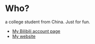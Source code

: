 
# Who?
a college student from China.
Just for fun.

* [My Bilibili account page](https://space.bilibili.com/12633437)
* [My website](https://blog.syltus.top/)

<!--
**233213fedf/233213fedf** is a ✨ _special_ ✨ repository because its `README.md` (this file) appears on your GitHub profile.

Here are some ideas to get you started:

- 🔭 I’m currently working on ...
- 🌱 I’m currently learning ...
- 👯 I’m looking to collaborate on ...
- 🤔 I’m looking for help with ...
- 💬 Ask me about ...
- 📫 How to reach me: ...
- 😄 Pronouns: ...
- ⚡ Fun fact: ...
-->
